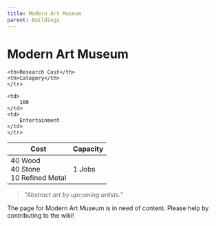```yaml
---
title: Modern Art Museum
parent: Buildings
---
```

# Modern Art Museum

<table>
<thead>
	<tr>
	<th>Cost</th>
	<th>Capacity</th>
	
	<th>Research Cost</th>
	<th>Category</th>
	</tr>
</thead>
<tbody>
	<tr>
	<td>
		40 Wood<br>40 Stone<br>10 Refined Metal
	</td>
	<td>
		1 Jobs
	</td>
	
	<td>
		100
	</td>
	<td>
		Entertainment
	</td>
	</tr>
</tbody>
</table>

> *"Abstract art by upcoming artists."*

The page for Modern Art Museum is in need of content. Please help by contributing to the wiki!
